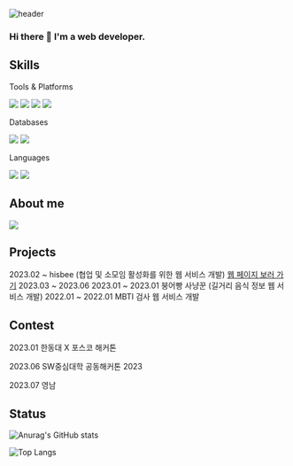 ![header](https://capsule-render.vercel.app/api?type=waving&color=8B89CC&height=200&section=header&text=Jang%20Yujin&fontSize=90)

### Hi there 👋 I'm a web developer.


## Skills

Tools & Platforms

<img src="https://img.shields.io/badge/Github-181717?style=flat-square&logo=Github&logoColor=white"/> <img src="https://img.shields.io/badge/Spring Boot-6DB33F?style=flat-square&logo=SpringBoot&logoColor=white"/> <img src="https://img.shields.io/badge/Hibernate-59666C?style=flat-square&logo=Hibernate&logoColor=white"/> <img src="https://img.shields.io/badge/Amazon EC2-FF9900?style=flat-square&logo=AmazonEC2&logoColor=white"/> 

Databases

<img src="https://img.shields.io/badge/MySQL-4479A1?style=flat-square&logo=MySQL&logoColor=white"/> <img src="https://img.shields.io/badge/Firebase-E34F26?style=flat-square&logo=Firebase&logoColor=white"/> 

Languages

<img src="https://img.shields.io/badge/JAVA-59666C?style=flat-square&logo=JAVA&logoColor=white"/> <img src="https://img.shields.io/badge/Flutter-02569B?style=flat-square&logo=Flutter&logoColor=white"/>


## About me

<img src="https://img.shields.io/badge/22000630@handong.ac.kr-EA4335?style=flat-square&logo=Gmail&logoColor=white"/> 

## Projects

2023.02 ~ hisbee (협업 및 소모임 활성화를 위한 웹 서비스 개발) [웹 페이지 보러 가기](https://hisbee.kr/)
2023.03 ~ 2023.06 
2023.01 ~ 2023.01 붕어빵 사냥꾼 (길거리 음식 정보 웹 서비스 개발)
2022.01 ~ 2022.01 MBTI 검사 웹 서비스 개발

## Contest

2023.01 한동대 X 포스코 해커톤

2023.06 SW중심대학 공동해커톤 2023

2023.07 영남 

## Status

![Anurag's GitHub stats](https://github-readme-stats.vercel.app/api?username=yujin9747&show_icons=true&theme=dracula) 

![Top Langs](https://github-readme-stats.vercel.app/api/top-langs/?username=yujin9747&layout=compact&theme=dracula)

<!--
**yujin9747/yujin9747** is a ✨ _special_ ✨ repository because its `README.md` (this file) appears on your GitHub profile.

Here are some ideas to get you started:

- 🔭 I’m currently working on ...
- 🌱 I’m currently learning ...
- 👯 I’m looking to collaborate on ...
- 🤔 I’m looking for help with ...
- 💬 Ask me about ...
- 📫 How to reach me: ...
- 😄 Pronouns: ...
- ⚡ Fun fact: ...
-->
